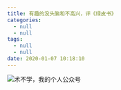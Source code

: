 ```yaml
---
title: 有趣的没头脑和不高兴，评《绿皮书》
categories:
  - null
  - null
tags:
  - null
  - null
date: 2020-01-07 10:18:10
---
```



 <!-- more -->

![术不学，我的个人公众号](https://img-upyun.kekeyu.top/20200105002712.png-500)
